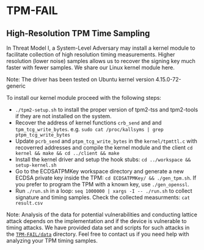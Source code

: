 # TPM-FAIL

## High-Resolution TPM Time Sampling

In Threat Model I, a System-Level Adversary may install a kernel module to facilitate collection of high resolution timing measurements. Higher resolution (lower noise) samples allows us to recover the signing key much faster with fewer samples. We share our Linux kernel module here.

Note: The driver has been tested on Ubuntu kernel version 4.15.0-72-generic

To install our kernel module proceed with the following steps:
* `./tpm2-setup.sh` to install the proper version of tpm2-tss and tpm2-tools if they are not installed on the system.
* Recover the address of kernel functions `crb_send` and and `tpm_tcg_write_bytes`. e.g. `sudo cat /proc/kallsyms | grep ptpm_tcg_write_bytes`
* Update `pcrb_send` and `ptpm_tcg_write_bytes` in the `kernel/tpmttl.c` with recoverred addresses and compile the kernel module and the client `cd kernel && make && cd ../client && make`
* Install the kernel driver and setup the hook stubs: `cd ../workspace && setup-kernel.sh`
* Go to the ECDSATPMKey workspace directory and generate a new ECDSA private key inside the TPM: `cd ECDSATPMKey/ && ./gen_tpm.sh`. If you prefer to program the TPM with a known key, use `./gen_openssl`.
* Run `./run.sh` in a loop: `seq 1000000 | xargs -I -- ./run.sh` to collect signature and timing samples. Check the collected measurments: `cat result.csv`



Note: Analysis of the data for potential vulnerabilities and conducting lattice attack depends on the implementation and if the device is vulnerable to timing attacks. We have provided data set and scripts for such attacks in the [`TPM-FAIL/data`](https://github.com/danielmgmi/TPM-FAIL/tree/master/data) directory. Feel free to contact us if you need help with analyzing your TPM timing samples.
